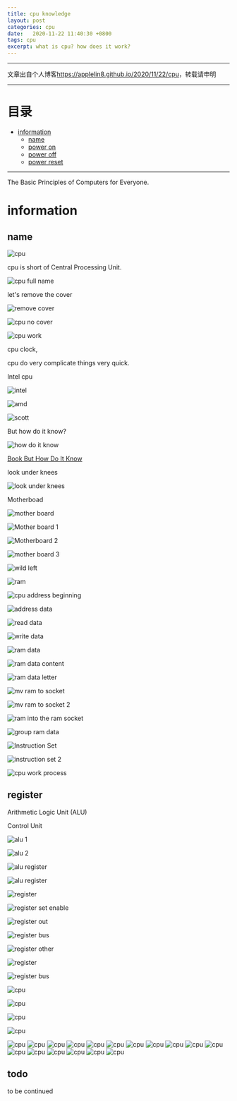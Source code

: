 ```yaml
---
title: cpu knowledge
layout: post
categories: cpu
date:   2020-11-22 11:40:30 +0800
tags: cpu
excerpt: what is cpu? how does it work?
---
```

--------------------
文章出自个人博客<https://applelin8.github.io/2020/11/22/cpu>，转载请申明

------------------
# 目录 <span id="home">
* [information](#1)
	* [name](#1.1)
	* [power on](#1.2)
	* [power off](#1.3)
	* [power reset](#1.4)


----------------------------
The Basic Principles of Computers for Everyone.

# information <span id="1">

## name <span id="1.1">

![cpu](D:\work\github\new\AppleLin8.github.io\assets\img\blog\cpu\cpu_20201122114631.png)

cpu is short of Central Processing Unit.

![cpu full name](D:\work\github\new\AppleLin8.github.io\assets\img\blog\cpu\cpu_full_name_20201122112948.png)

let's remove the cover

![remove cover](D:\work\github\new\AppleLin8.github.io\assets\img\blog\cpu\remove_the_cover_20201122114737.png)

![cpu no cover](D:\work\github\new\AppleLin8.github.io\assets\img\blog\cpu\cpu_no_cover_20201122114845.png)

![cpu work](D:\work\github\new\AppleLin8.github.io\assets\img\blog\cpu\cpu_work_20201122114945.png)

cpu clock,

cpu do very complicate things very quick.

Intel cpu

![intel](D:\work\github\new\AppleLin8.github.io\assets\img\blog\cpu\intel_20201122115221.png)

![amd](D:\work\github\new\AppleLin8.github.io\assets\img\blog\cpu\amd_20201122115309.png)

![scott](D:\work\github\new\AppleLin8.github.io\assets\img\blog\cpu\scott_20201122115400.png)

But how do it know?

![how do it know](D:\work\github\new\AppleLin8.github.io\assets\img\blog\cpu\how_do_it_know_20201122115442.png)

[Book But How Do It Know]: www.ButHowDoItKnow.com	"www.But How Do It Know.com"
[Book But How Do It Know](www.ButHowDoItKnow.com	"www.But How Do It Know.com")

look under knees

![look under knees](D:\work\github\new\AppleLin8.github.io\assets\img\blog\cpu\look_under_knees_20201122120707.png)

Motherboad

![mother board](D:\work\github\new\AppleLin8.github.io\assets\img\blog\cpu\mother_board_20201122120847.png)

![Mother board 1](D:\work\github\new\AppleLin8.github.io\assets\img\blog\cpu\Motherboard_1_20201122121102.png)

![Motherboard 2](D:\work\github\new\AppleLin8.github.io\assets\img\blog\cpu\Motherboard_2_20201122121149.png)

![mother board 3](D:\work\github\new\AppleLin8.github.io\assets\img\blog\cpu\Motherboard_3_20201122121149.png)

![wild left](D:\work\github\new\AppleLin8.github.io\assets\img\blog\cpu\wild_left_20201122121415.png)

![ram](D:\work\github\new\AppleLin8.github.io\assets\img\blog\cpu\ram_20201122121548.png)

![cpu address beginning](D:\work\github\new\AppleLin8.github.io\assets\img\blog\cpu\cpu_address_beginning_20201122121710.png)

![address data](D:\work\github\new\AppleLin8.github.io\assets\img\blog\cpu\address_data_20201122121853.png)

![read data](D:\work\github\new\AppleLin8.github.io\assets\img\blog\cpu\read_data_20201122122104.png)

![write data](D:\work\github\new\AppleLin8.github.io\assets\img\blog\cpu\write_data_20201122122201.png)

![ram data](D:\work\github\new\AppleLin8.github.io\assets\img\blog\cpu\ram_data_20201122122316.png)

![ram data content](D:\work\github\new\AppleLin8.github.io\assets\img\blog\cpu\ram_data_content_20201122122437.png)

![ram data letter](D:\work\github\new\AppleLin8.github.io\assets\img\blog\cpu\ram_data_Letter_20201122122600.png)

![mv ram to socket](D:\work\github\new\AppleLin8.github.io\assets\img\blog\cpu\ram_mv_to_ram_socket_20201122122737.png)

![mv ram to socket 2](D:\work\github\new\AppleLin8.github.io\assets\img\blog\cpu\mv_ram_to_socket_2_20201122122912.png)

![ram into the ram socket](D:\work\github\new\AppleLin8.github.io\assets\img\blog\cpu\ram_into_ram_socket_20201122123027.png)

![group ram data](D:\work\github\new\AppleLin8.github.io\assets\img\blog\cpu\group_ram_data_20201122123121.png)

![Instruction Set](D:\work\github\new\AppleLin8.github.io\assets\img\blog\cpu\instruction_Set_20201122123404.png)

![instruction set 2](D:\work\github\new\AppleLin8.github.io\assets\img\blog\cpu\instruction_set_2_20201122123611.png)

![cpu work process](D:\work\github\new\AppleLin8.github.io\assets\img\blog\cpu\cpu_work_process_20201122123831.png)

## register  <span id="1.2">

Arithmetic Logic Unit (ALU)

Control Unit

![alu 1](D:\work\github\new\AppleLin8.github.io\assets\img\blog\cpu\alu_control_Unit_20201122144920.png)

![alu 2](D:\work\github\new\AppleLin8.github.io\assets\img\blog\cpu\alu_flag_20201122145006.png)

![alu register](D:\work\github\new\AppleLin8.github.io\assets\img\blog\cpu\alu_register_20201122145046.png)

![alu register](D:\work\github\new\AppleLin8.github.io\assets\img\blog\cpu\alu_set_register_20201122145143.png)

![register](D:\work\github\new\AppleLin8.github.io\assets\img\blog\cpu\register_enable_20201122145240.png)

![register set enable](D:\work\github\new\AppleLin8.github.io\assets\img\blog\cpu\register_enable_set_20201122145811.png)

![register out](D:\work\github\new\AppleLin8.github.io\assets\img\blog\cpu\register_out_20201122150105.png)

![register bus](D:\work\github\new\AppleLin8.github.io\assets\img\blog\cpu\register_bus_20201122150159.png)

![register other](D:\work\github\new\AppleLin8.github.io\assets\img\blog\cpu\register_other_20201122150513.png)

![register](D:\work\github\new\AppleLin8.github.io\assets\img\blog\cpu\register_send_20201122150316.png)

![register bus](D:\work\github\new\AppleLin8.github.io\assets\img\blog\cpu\register_bus_20201122150835.png)

![cpu](D:\work\github\new\AppleLin8.github.io\assets\img\blog\cpu\flags_registers_20201122151250.png)

![cpu](D:\work\github\new\AppleLin8.github.io\assets\img\blog\cpu\alu_flags_20201122151218.png)

![cpu](D:\work\github\new\AppleLin8.github.io\assets\img\blog\cpu\register_compare_20201122151135.png)

![cpu](D:\work\github\new\AppleLin8.github.io\assets\img\blog\cpu\jmp_20201122151321.png)

![cpu](D:\work\github\new\AppleLin8.github.io\assets\img\blog\cpu\work_20201122152112.png)
![cpu](D:\work\github\new\AppleLin8.github.io\assets\img\blog\cpu\computer_20201122152023.png)
![cpu](D:\work\github\new\AppleLin8.github.io\assets\img\blog\cpu\harddisck_20201122152006.png)
![cpu](D:\work\github\new\AppleLin8.github.io\assets\img\blog\cpu\computer_20201122151937.png)
![cpu](D:\work\github\new\AppleLin8.github.io\assets\img\blog\cpu\motherboard_20201122151920.png)
![cpu](D:\work\github\new\AppleLin8.github.io\assets\img\blog\cpu\motherboard_20201122151853.png)
![cpu](D:\work\github\new\AppleLin8.github.io\assets\img\blog\cpu\cpu_20201122151828.png)
![cpu](D:\work\github\new\AppleLin8.github.io\assets\img\blog\cpu\cpu_20201122151804.png)
![cpu](D:\work\github\new\AppleLin8.github.io\assets\img\blog\cpu\cpu_20201122151745.png)
![cpu](D:\work\github\new\AppleLin8.github.io\assets\img\blog\cpu\top_level_20201122151719.png)
![cpu](D:\work\github\new\AppleLin8.github.io\assets\img\blog\cpu\control_write_20201122151616.png)
![cpu](D:\work\github\new\AppleLin8.github.io\assets\img\blog\cpu\jump_20201122151532.png)
![cpu](D:\work\github\new\AppleLin8.github.io\assets\img\blog\cpu\jump_20201122151452.png)
![cpu](D:\work\github\new\AppleLin8.github.io\assets\img\blog\cpu\jump_20201122151437.png)
![cpu](D:\work\github\new\AppleLin8.github.io\assets\img\blog\cpu\Memory_address_20201122151418.png)
![cpu](D:\work\github\new\AppleLin8.github.io\assets\img\blog\cpu\instruction_address_20201122151354.png)
![cpu](D:\work\github\new\AppleLin8.github.io\assets\img\blog\cpu\instruction_address_20201122151337.png)


## todo  <span id="1.2">

to be continued